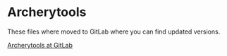# Archerytools

These files where moved to GitLab where you can find updated versions.

[Archerytools at GitLab](https://gitlab.com/ScientiaFelis/Archerytools)

